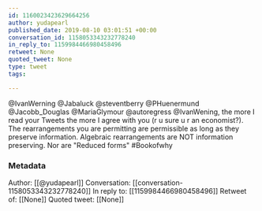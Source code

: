 ```yaml
---
id: 1160023423629664256
author: yudapearl
published_date: 2019-08-10 03:01:51 +00:00
conversation_id: 1158053343232778240
in_reply_to: 1159984466980458496
retweet: None
quoted_tweet: None
type: tweet
tags:

---
```


@IvanWerning @Jabaluck @steventberry @PHuenermund @Jacobb_Douglas @MariaGlymour @autoregress @IvanWening, the more I read your Tweets the more I agree with you (r u sure u r an economist?). The rearrangements you are permitting are permissible as long as they preserve information. Algebraic rearrangements are NOT information preserving. Nor are "Reduced forms" #Bookofwhy

### Metadata

Author: [[@yudapearl]]
Conversation: [[conversation-1158053343232778240]]
In reply to: [[1159984466980458496]]
Retweet of: [[None]]
Quoted tweet: [[None]]
